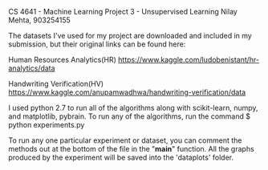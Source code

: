 CS 4641 - Machine Learning
Project 3 - Unsupervised Learning
Nilay Mehta, 903254155

The datasets I've used for my project are downloaded and included in my submission, but their original links can be found here:

Human Resources Analytics(HR)
https://www.kaggle.com/ludobenistant/hr-analytics/data

Handwriting Verification(HV)
https://www.kaggle.com/anupamwadhwa/handwriting-verification/data

I used python 2.7 to run all of the algorithms along with scikit-learn, numpy, and matplotlib, pybrain.
To run any of the algorithms, run the command
$ python experiments.py

To run any one particular experiment or dataset, you can comment the methods out at the bottom of the file in the "__main__" function. All the graphs produced by the experiment will be saved into the 'dataplots' folder.
